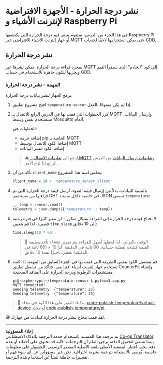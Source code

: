 <!--
CO_OP_TRANSLATOR_METADATA:
{
  "original_hash": "4efc74299e19f5d08f2f3f34451a11ba",
  "translation_date": "2025-08-26T22:16:00+00:00",
  "source_file": "2-farm/lessons/1-predict-plant-growth/single-board-computer-temp-publish.md",
  "language_code": "ar"
}
-->
# نشر درجة الحرارة - الأجهزة الافتراضية لإنترنت الأشياء و Raspberry Pi

في هذا الجزء من الدرس، ستقوم بنشر قيم درجة الحرارة التي يكتشفها Raspberry Pi أو جهاز إنترنت الأشياء الافتراضي عبر MQTT حتى يمكن استخدامها لاحقًا لحساب GDD.

## نشر درجة الحرارة

بمجرد قراءة درجة الحرارة، يمكن نشرها عبر MQTT إلى كود "الخادم" الذي سيقرأ القيم ويخزنها لتكون جاهزة للاستخدام في حساب GDD.

### المهمة - نشر درجة الحرارة

برمج الجهاز لنشر بيانات درجة الحرارة.

1. افتح مشروع تطبيق `temperature-sensor` إذا لم يكن مفتوحًا بالفعل.

1. كرر الخطوات التي قمت بها في الدرس الرابع للاتصال بـ MQTT وإرسال البيانات، ستستخدم نفس وسيط Mosquitto العام.

    الخطوات هي:

    - إضافة حزمة pip الخاصة بـ MQTT
    - إضافة الكود للاتصال بوسيط MQTT
    - إضافة الكود لنشر البيانات

    > ⚠️ ارجع إلى [تعليمات الاتصال بـ MQTT](../../../1-getting-started/lessons/4-connect-internet/single-board-computer-mqtt.md) و[تعليمات إرسال البيانات](../../../1-getting-started/lessons/4-connect-internet/single-board-computer-telemetry.md) من الدرس الرابع إذا لزم الأمر.

1. تأكد من أن `client_name` يعكس اسم هذا المشروع:

    ```python
    client_name = id + 'temperature_sensor_client'
    ```

1. بالنسبة للبيانات، بدلاً من إرسال قيمة الضوء، أرسل قيمة درجة الحرارة التي تم قراءتها من مستشعر DHT في خاصية داخل مستند JSON تسمى `temperature`:

    ```python
    _, temp = sensor.read()
    telemetry = json.dumps({'temperature' : temp})
    ```

1. لا تحتاج قيمة درجة الحرارة إلى القراءة بشكل متكرر - لن تتغير كثيرًا في فترة زمنية قصيرة، لذا قم بتعيين `time.sleep` إلى 10 دقائق:

    ```cpp
    time.sleep(10 * 60);
    ```

    > 💁 تأخذ وظيفة `sleep` الوقت بالثواني، لذا لجعلها أسهل للقراءة يتم تمرير القيمة كنتيجة لعملية حسابية. 60 ثانية في الدقيقة، لذا 10 × (60 ثانية في الدقيقة) تعطي تأخيرًا لمدة 10 دقائق.

1. قم بتشغيل الكود بنفس الطريقة التي قمت بها في الجزء السابق من المهمة. إذا كنت تستخدم جهاز إنترنت أشياء افتراضي، فتأكد من تشغيل تطبيق CounterFit وإنشاء مستشعرات الرطوبة ودرجة الحرارة على المنافذ الصحيحة.

    ```output
    pi@raspberrypi:~/temperature-sensor $ python3 app.py
    MQTT connected!
    Sending telemetry  {"temperature": 25}
    Sending telemetry  {"temperature": 25}
    ```

> 💁 يمكنك العثور على هذا الكود في مجلد [code-publish-temperature/virtual-device](../../../../../2-farm/lessons/1-predict-plant-growth/code-publish-temperature/virtual-device) أو مجلد [code-publish-temperature/pi](../../../../../2-farm/lessons/1-predict-plant-growth/code-publish-temperature/pi).

😀 لقد قمت بنجاح بنشر درجة الحرارة كبيانات من جهازك.

---

**إخلاء المسؤولية**:  
تم ترجمة هذا المستند باستخدام خدمة الترجمة بالذكاء الاصطناعي [Co-op Translator](https://github.com/Azure/co-op-translator). بينما نسعى لتحقيق الدقة، يرجى العلم أن الترجمات الآلية قد تحتوي على أخطاء أو عدم دقة. يجب اعتبار المستند الأصلي بلغته الأصلية المصدر الرسمي. للحصول على معلومات حاسمة، يُوصى بالاستعانة بترجمة بشرية احترافية. نحن غير مسؤولين عن أي سوء فهم أو تفسيرات خاطئة تنشأ عن استخدام هذه الترجمة.